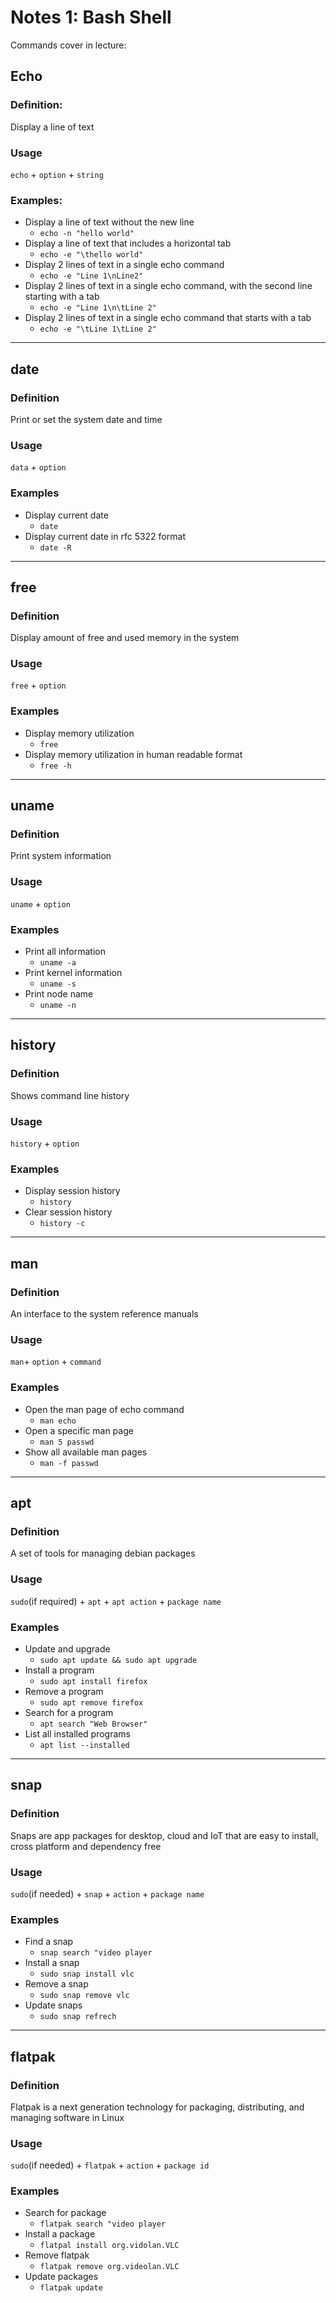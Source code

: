# Notes 1: Bash Shell

Commands cover in lecture:

## Echo
### Definition:
Display a line of text
### Usage
`echo` + `option` + `string`
### Examples:
* Display a line of text without the new line
  * `echo -n "hello world"`
* Display a line of text that includes a horizontal tab
  * `echo -e "\thello world"`
* Display 2 lines of text in a single echo command
  * `echo -e "Line 1\nLine2"`
* Display 2 lines of text in a single echo command, with the second line starting with a tab
  * `echo -e "Line 1\n\tLine 2"`
* Display 2 lines of text in a single echo command that starts with a tab
  * `echo -e "\tLine 1\tLine 2"`

<hr>

## date
### Definition
Print or set the system date and time
### Usage
`data` + `option`
### Examples
* Display current date
  * `date`
* Display current date in rfc 5322 format
  * `date -R`

<hr>

## free
### Definition
Display amount of free and used memory in the system
### Usage
`free` + `option`
### Examples
* Display memory utilization
  * `free` 
* Display memory utilization in human readable format
  * `free -h`

<hr>

## uname
### Definition
Print system information
### Usage
`uname` + `option`
### Examples
* Print all information
  * `uname -a`
* Print kernel information
  * `uname -s`
* Print node name
  * `uname -n`

<hr>

## history
### Definition
Shows command line history
### Usage
`history` + `option`
### Examples
* Display session history
  * `history`
* Clear session history
  * `history -c`

<hr>

## man
### Definition
An interface to the system reference manuals
### Usage
`man`+ `option` + `command`
### Examples
*   Open the man page of echo command
    *   `man echo`
*   Open a specific man page
    *   `man 5 passwd`
*   Show all available man pages
    *   `man -f passwd`
  
  <hr>

  ## apt
  ### Definition
  A set of tools for managing debian packages
  ### Usage
  `sudo`(if required) + `apt` + `apt action` + `package name`
  ### Examples
  * Update and upgrade
    * `sudo apt update && sudo apt upgrade`
  * Install a program
    * `sudo apt install firefox`
  * Remove a program
    * `sudo apt remove firefox`
  * Search for a program
    * `apt search "Web Browser"`
  * List all installed programs
    * `apt list --installed`
  
  <hr>

  ## snap
  ### Definition
  Snaps are app packages for desktop, cloud and IoT that are easy to install, cross platform and dependency free
  ### Usage
  `sudo`(if needed) + `snap` + `action` + `package name`
  ### Examples
  * Find a snap
    * `snap search "video player`
  * Install a snap
    * `sudo snap install vlc`
  * Remove a snap
    * `sudo snap remove vlc`
  * Update snaps
    * `sudo snap refrech`
  
  <hr>

  ## flatpak
  ### Definition
  Flatpak is a next generation technology for packaging, distributing, and managing software in Linux
  ### Usage
  `sudo`(if needed) + `flatpak` + `action` + `package id`
  ### Examples
  * Search for package
    * `flatpak search "video player`
  * Install a package
    * `flatpal install org.vidolan.VLC`
  * Remove flatpak
    * `flatpak remove org.videolan.VLC`
  * Update packages
    * `flatpak update`